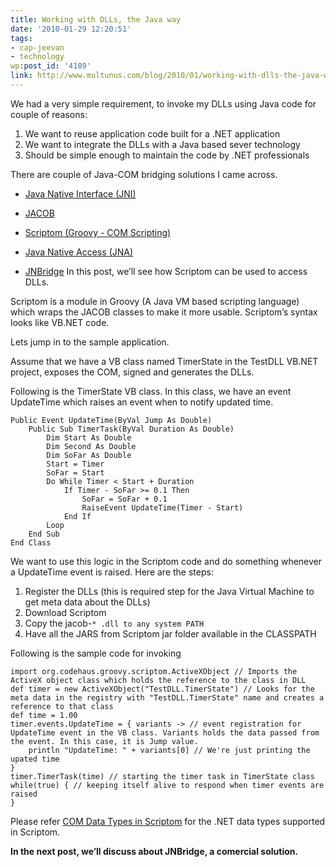 ```yaml
---
title: Working with DLLs, the Java way
date: '2010-01-29 12:20:51'
tags:
- cap-jeevan
- technology
wp:post_id: '4189'
link: http://www.multunus.com/blog/2010/01/working-with-dlls-the-java-way/
---
```


We had a very simple requirement, to invoke my DLLs using Java code for couple of reasons:
 1. We want to reuse application code built for a .NET application
 2. We want to integrate the DLLs with a Java based sever technology
 3.  Should be simple enough to maintain the code by .NET professionals

There are couple of Java-COM bridging solutions I came across.

* [Java Native Interface (JNI)](http://en.wikipedia.org/wiki/Java_Native_Interface)


* [JACOB](http://sourceforge.net/projects/jacob-project/)


* [Scriptom (Groovy - COM Scripting)](http://groovy.codehaus.org/COM+Scripting)


* [Java Native Access (JNA)](https://jna.dev.java.net/)


* [JNBridge](http://www.jnbridge.com/)
In this post, we’ll see how Scriptom can be used to access DLLs.

Scriptom is a module in Groovy (A Java VM based scripting language) which wraps the JACOB classes to make it more usable. Scriptom’s syntax looks like VB.NET code.

Lets jump in to the sample application.

Assume that we have a VB class named TimerState in the TestDLL VB.NET project, exposes the COM, signed and generates the DLLs.

Following is the TimerState VB class. In this class, we have an event
UpdateTime which raises an event when to notify updated time.

```
Public Event UpdateTime(ByVal Jump As Double)
    Public Sub TimerTask(ByVal Duration As Double)
        Dim Start As Double
        Dim Second As Double
        Dim SoFar As Double
        Start = Timer
        SoFar = Start
        Do While Timer < Start + Duration
            If Timer - SoFar >= 0.1 Then
                SoFar = SoFar + 0.1
                RaiseEvent UpdateTime(Timer - Start)
            End If
        Loop
    End Sub
End Class
```
We want to use this logic in the Scriptom code and do something whenever a UpdateTime event is raised. Here are the steps:


1. Register the DLLs (this is required step for the Java Virtual Machine to get meta data about the DLLs)
2. Download Scriptom
3. Copy the jacob-`* .dll to any system PATH`
4. Have all the JARS from Scriptom jar folder available in the CLASSPATH

Following is the sample code for invoking
```
import org.codehaus.groovy.scriptom.ActiveXObject // Imports the ActiveX object class which holds the reference to the class in DLL
def timer = new ActiveXObject("TestDLL.TimerState") // Looks for the meta data in the registry with "TestDLL.TimerState" name and creates a reference to that class
def time = 1.00
timer.events.UpdateTime = { variants -> // event registration for UpdateTime event in the VB class. Variants holds the data passed from the event. In this case, it is Jump value.
    println "UpdateTime: " + variants[0] // We're just printing the upated time
}
timer.TimerTask(time) // starting the timer task in TimerState class
while(true) { // keeping itself alive to respond when timer events are raised
}
```
Please refer  [COM Data Types in Scriptom](http://groovy.codehaus.org/COM+Data+Types+in+Scriptom) for the .NET data types supported in Scriptom.

**In the next post, we’ll discuss about JNBridge, a comercial solution.**
